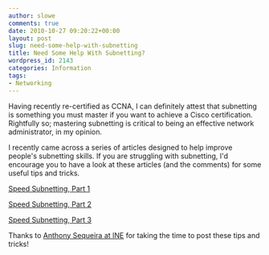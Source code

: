 ```yaml
---
author: slowe
comments: true
date: 2010-10-27 09:20:22+00:00
layout: post
slug: need-some-help-with-subnetting
title: Need Some Help With Subnetting?
wordpress_id: 2143
categories: Information
tags:
- Networking
---
```


Having recently re-certified as CCNA, I can definitely attest that subnetting is something you must master if you want to achieve a Cisco certification. Rightfully so; mastering subnetting is critical to being an effective network administrator, in my opinion.

I recently came across a series of articles designed to help improve people's subnetting skills. If you are struggling with subnetting, I'd encourage you to have a look at these articles (and the comments) for some useful tips and tricks.

[Speed Subnetting, Part 1](http://blog.ine.com/2010/10/02/speed-subnetting-part-1/)  

[Speed Subnetting, Part 2](http://blog.ine.com/2010/10/14/speed-subnetting-part-2/)  

[Speed Subnetting, Part 3](http://blog.ine.com/2010/10/17/speed-subnetting-part-3/)

Thanks to [Anthony Sequeira at INE](http://blog.ine.com/) for taking the time to post these tips and tricks!
